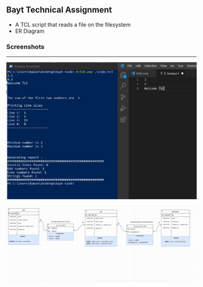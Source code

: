 ## Bayt **Technical Assignment**



- A TCL script that reads a file on the filesystem
- ER Diagram





### Screenshots

---

![tlc](screenshots/tlc.png)

![diagram](screenshots/er_diagram.png)

